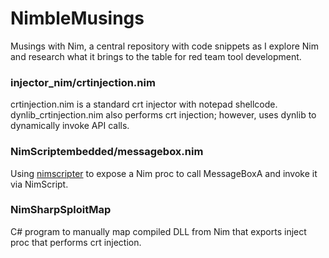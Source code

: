 # NimbleMusings

Musings with Nim, a central repository with code snippets as I explore Nim and
research what it brings to the table for red team tool development.



### injector_nim/crtinjection.nim

crtinjection.nim is a standard crt injector with notepad shellcode.
dynlib_crtinjection.nim also performs crt injection; however, uses dynlib to dynamically invoke API calls.


### NimScriptembedded/messagebox.nim

Using [nimscripter](https://github.com/beef331/nimscripter) to expose a Nim proc to call
MessageBoxA and invoke it via NimScript.


### NimSharpSploitMap

C# program to manually map compiled DLL from Nim that exports inject proc that performs crt injection.